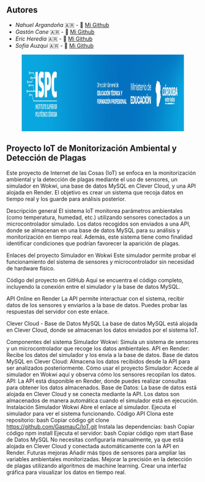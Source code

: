 ## Autores

- *Nahuel Argandoña* 🇦🇷 - 🐣 [Mi Github](https://github.com/Aubar48)
- *Gastón Cane* 🇦🇷 - 🐣 [Mi Github](https://github.com/GasmauC)
- *Eric Heredia* 🇦🇷 - 🐣 [Mi Github](https://github.com/Eric-Heredia)
- *Sofia Auzqui* 🇦🇷 - 🐣 [Mi Github](https://github.com/Sofyauzqui)

<figure><img src="./ispc.jpeg" alt="logo" style="height: 200px;"></figure>


## Proyecto IoT de Monitorización Ambiental y Detección de Plagas
Este proyecto de Internet de las Cosas (IoT) se enfoca en la monitorización ambiental y la detección de plagas mediante el uso de sensores, un simulador en Wokwi, una base de datos MySQL en Clever Cloud, y una API alojada en Render. El objetivo es crear un sistema que recoja datos en tiempo real y los guarde para análisis posterior.

Descripción general
El sistema IoT monitorea parámetros ambientales (como temperatura, humedad, etc.) utilizando sensores conectados a un microcontrolador simulado. Los datos recogidos son enviados a una API, donde se almacenan en una base de datos MySQL para su análisis y monitorización en tiempo real. Además, este sistema tiene como finalidad identificar condiciones que podrían favorecer la aparición de plagas.

Enlaces del proyecto
Simulador en Wokwi
Este simulador permite probar el funcionamiento del sistema de sensores y microcontrolador sin necesidad de hardware físico.

Código del proyecto en GitHub
Aquí se encuentra el código completo, incluyendo la conexión entre el simulador y la base de datos MySQL.

API Online en Render
La API permite interactuar con el sistema, recibir datos de los sensores y enviarlos a la base de datos. Puedes probar las respuestas del servidor con este enlace.

Clever Cloud - Base de Datos MySQL
La base de datos MySQL está alojada en Clever Cloud, donde se almacenan los datos enviados por el sistema IoT.

Componentes del sistema
Simulador Wokwi: Simula un sistema de sensores y un microcontrolador que recoge los datos ambientales.
API en Render: Recibe los datos del simulador y los envía a la base de datos.
Base de datos MySQL en Clever Cloud: Almacena los datos recibidos desde la API para ser analizados posteriormente.
Cómo usar el proyecto
Simulador: Accede al simulador en Wokwi aquí y observa cómo los sensores recopilan los datos.
API: La API está disponible en Render, donde puedes realizar consultas para obtener los datos almacenados.
Base de Datos: La base de datos está alojada en Clever Cloud y se conecta mediante la API. Los datos son almacenados de manera automática cuando el simulador está en ejecución.
Instalación
Simulador Wokwi
Abre el enlace al simulador.
Ejecuta el simulador para ver el sistema funcionando.
Código API
Clona este repositorio:
bash
Copiar código
git clone https://github.com/GasmauC/IoT.git
Instala las dependencias:
bash
Copiar código
npm install
Ejecuta el servidor:
bash
Copiar código
npm start
Base de Datos MySQL
No necesitas configurarla manualmente, ya que está alojada en Clever Cloud y conectada automáticamente con la API en Render.
Futuras mejoras
Añadir más tipos de sensores para ampliar las variables ambientales monitorizadas.
Mejorar la precisión en la detección de plagas utilizando algoritmos de machine learning.
Crear una interfaz gráfica para visualizar los datos en tiempo real.

